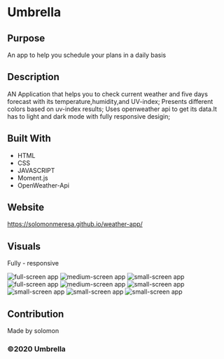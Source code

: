# Umbrella

## Purpose

An app to help you schedule your plans in a daily basis

## Description

AN Application that helps you to check current weather and five days forecast with its temperature,humidity,and UV-index; Presents different colors based on uv-index results; Uses openweather api to get its data.It has to light and dark mode with fully responsive desigin;

## Built With

- HTML
- CSS
- JAVASCRIPT
- Moment.js
- OpenWeather-Api

## Website

https://solomonmeresa.github.io/weather-app/

## Visuals

Fully - responsive

<img src="./assets/img/Screenshot-1.png" alt="full-screen app"/>
<img src="./assets/img/Screenshot-2.png" alt="medium-screen app"/>
<img src="./assets/img/Screenshot-3.png" alt="small-screen app"/>
<img src="./assets/img/Screenshot-4.png" alt="full-screen app"/>
<img src="./assets/img/Screenshot-5.png" alt="medium-screen app"/>
<img src="./assets/img/Screenshot-6.png" alt="small-screen app"/>
<img src="./assets/img/Screenshot-7.png" alt="small-screen app"/>
<img src="./assets/img/Screenshot-8.png" alt="small-screen app"/>
<img src="./assets/img/Screenshot-9.png" alt="small-screen app"/>

## Contribution

Made by solomon

### ©️2020 Umbrella
